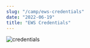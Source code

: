 ```yaml
---
slug: "/camp/ews-credentials"
date: "2022-06-19"
title: "EWS Credentials"
---
```

![credentials](./EWS-Guest-Accounts.jpg)